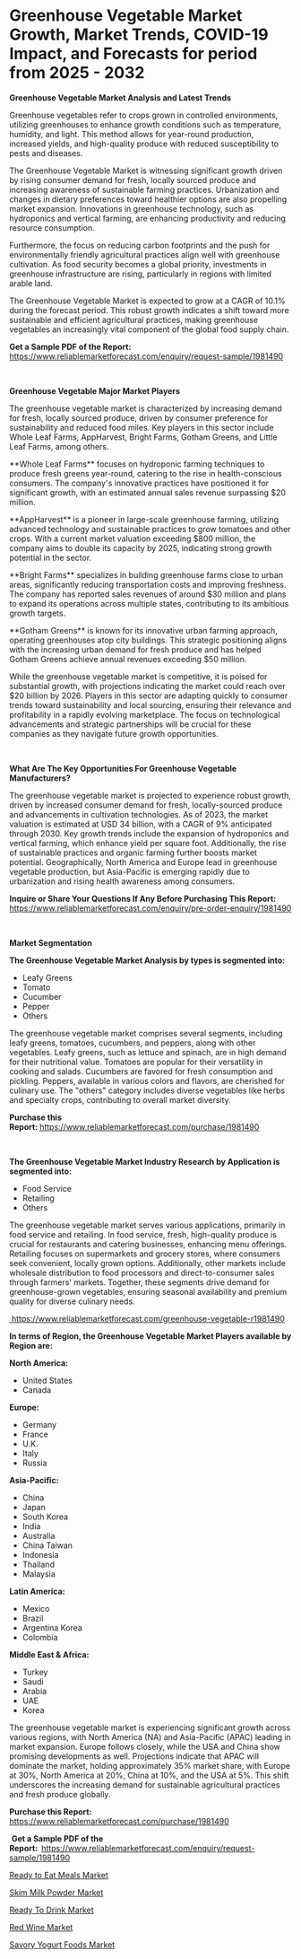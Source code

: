 <p><h1>Greenhouse Vegetable Market Growth, Market Trends, COVID-19 Impact, and Forecasts for period from 2025 - 2032</h1></p><p><strong>Greenhouse Vegetable Market Analysis and Latest Trends</strong></p>
<p><p>Greenhouse vegetables refer to crops grown in controlled environments, utilizing greenhouses to enhance growth conditions such as temperature, humidity, and light. This method allows for year-round production, increased yields, and high-quality produce with reduced susceptibility to pests and diseases.</p><p>The Greenhouse Vegetable Market is witnessing significant growth driven by rising consumer demand for fresh, locally sourced produce and increasing awareness of sustainable farming practices. Urbanization and changes in dietary preferences toward healthier options are also propelling market expansion. Innovations in greenhouse technology, such as hydroponics and vertical farming, are enhancing productivity and reducing resource consumption.</p><p>Furthermore, the focus on reducing carbon footprints and the push for environmentally friendly agricultural practices align well with greenhouse cultivation. As food security becomes a global priority, investments in greenhouse infrastructure are rising, particularly in regions with limited arable land.</p><p>The Greenhouse Vegetable Market is expected to grow at a CAGR of 10.1% during the forecast period. This robust growth indicates a shift toward more sustainable and efficient agricultural practices, making greenhouse vegetables an increasingly vital component of the global food supply chain.</p></p>
<p><strong>Get a Sample PDF of the Report:&nbsp;</strong> <a href="https://www.reliablemarketforecast.com/enquiry/request-sample/1981490?utm_campaign=1834&utm_medium=2&utm_source=Github&utm_content=ia&utm_term=07042025&utm_id=greenhouse-vegetable">https://www.reliablemarketforecast.com/enquiry/request-sample/1981490</a></p>
<p>&nbsp;</p>
<p><strong>Greenhouse Vegetable Major Market Players</strong></p>
<p><p>The greenhouse vegetable market is characterized by increasing demand for fresh, locally sourced produce, driven by consumer preference for sustainability and reduced food miles. Key players in this sector include Whole Leaf Farms, AppHarvest, Bright Farms, Gotham Greens, and Little Leaf Farms, among others.</p><p>**Whole Leaf Farms** focuses on hydroponic farming techniques to produce fresh greens year-round, catering to the rise in health-conscious consumers. The company's innovative practices have positioned it for significant growth, with an estimated annual sales revenue surpassing $20 million.</p><p>**AppHarvest** is a pioneer in large-scale greenhouse farming, utilizing advanced technology and sustainable practices to grow tomatoes and other crops. With a current market valuation exceeding $800 million, the company aims to double its capacity by 2025, indicating strong growth potential in the sector.</p><p>**Bright Farms** specializes in building greenhouse farms close to urban areas, significantly reducing transportation costs and improving freshness. The company has reported sales revenues of around $30 million and plans to expand its operations across multiple states, contributing to its ambitious growth targets.</p><p>**Gotham Greens** is known for its innovative urban farming approach, operating greenhouses atop city buildings. This strategic positioning aligns with the increasing urban demand for fresh produce and has helped Gotham Greens achieve annual revenues exceeding $50 million.</p><p>While the greenhouse vegetable market is competitive, it is poised for substantial growth, with projections indicating the market could reach over $20 billion by 2026. Players in this sector are adapting quickly to consumer trends toward sustainability and local sourcing, ensuring their relevance and profitability in a rapidly evolving marketplace. The focus on technological advancements and strategic partnerships will be crucial for these companies as they navigate future growth opportunities.</p></p>
<p>&nbsp;</p>
<p><strong>What Are The Key Opportunities For Greenhouse Vegetable Manufacturers?</strong></p>
<p><p>The greenhouse vegetable market is projected to experience robust growth, driven by increased consumer demand for fresh, locally-sourced produce and advancements in cultivation technologies. As of 2023, the market valuation is estimated at USD 34 billion, with a CAGR of 9% anticipated through 2030. Key growth trends include the expansion of hydroponics and vertical farming, which enhance yield per square foot. Additionally, the rise of sustainable practices and organic farming further boosts market potential. Geographically, North America and Europe lead in greenhouse vegetable production, but Asia-Pacific is emerging rapidly due to urbanization and rising health awareness among consumers.</p></p>
<p><strong>Inquire or Share Your Questions If Any Before Purchasing This Report:</strong> <a href="https://www.reliablemarketforecast.com/enquiry/pre-order-enquiry/1981490?utm_campaign=1834&utm_medium=2&utm_source=Github&utm_content=ia&utm_term=07042025&utm_id=greenhouse-vegetable">https://www.reliablemarketforecast.com/enquiry/pre-order-enquiry/1981490</a></p>
<p>&nbsp;</p>
<p><strong>Market Segmentation</strong></p>
<p><strong>The Greenhouse Vegetable Market Analysis by types is segmented into:</strong></p>
<p><ul><li>Leafy Greens</li><li>Tomato</li><li>Cucumber</li><li>Pepper</li><li>Others</li></ul></p>
<p><p>The greenhouse vegetable market comprises several segments, including leafy greens, tomatoes, cucumbers, and peppers, along with other vegetables. Leafy greens, such as lettuce and spinach, are in high demand for their nutritional value. Tomatoes are popular for their versatility in cooking and salads. Cucumbers are favored for fresh consumption and pickling. Peppers, available in various colors and flavors, are cherished for culinary use. The "others" category includes diverse vegetables like herbs and specialty crops, contributing to overall market diversity.</p></p>
<p><strong>Purchase this Report:&nbsp;</strong><a href="https://www.reliablemarketforecast.com/purchase/1981490?utm_campaign=1834&utm_medium=2&utm_source=Github&utm_content=ia&utm_term=07042025&utm_id=greenhouse-vegetable">https://www.reliablemarketforecast.com/purchase/1981490</a></p>
<p>&nbsp;</p>
<p><strong>The Greenhouse Vegetable Market Industry Research by Application is segmented into:</strong></p>
<p><ul><li>Food Service</li><li>Retailing</li><li>Others</li></ul></p>
<p><p>The greenhouse vegetable market serves various applications, primarily in food service and retailing. In food service, fresh, high-quality produce is crucial for restaurants and catering businesses, enhancing menu offerings. Retailing focuses on supermarkets and grocery stores, where consumers seek convenient, locally grown options. Additionally, other markets include wholesale distribution to food processors and direct-to-consumer sales through farmers' markets. Together, these segments drive demand for greenhouse-grown vegetables, ensuring seasonal availability and premium quality for diverse culinary needs.</p></p>
<p><a href="https://www.reliablemarketforecast.com/greenhouse-vegetable-r1981490?utm_campaign=1834&utm_medium=2&utm_source=Github&utm_content=ia&utm_term=07042025&utm_id=greenhouse-vegetable">&nbsp;https://www.reliablemarketforecast.com/greenhouse-vegetable-r1981490</a></p>
<p><strong>In terms of Region, the Greenhouse Vegetable Market Players available by Region are:</strong></p>
<p>
    <p> <strong> North America: </strong>
        <ul>
            <li>United States</li>
            <li>Canada</li>
        </ul>
        </p> 
    <p> <strong> Europe: </strong>
        <ul>
            <li>Germany</li>
            <li>France</li>
            <li>U.K.</li>
            <li>Italy</li>
            <li>Russia</li>
        </ul>
        </p> 
    <p> <strong> Asia-Pacific: </strong>
        <ul>
            <li>China</li>
            <li>Japan</li>
            <li>South Korea</li>
            <li>India</li>
            <li>Australia</li>
            <li>China Taiwan</li>
            <li>Indonesia</li>
            <li>Thailand</li>
            <li>Malaysia</li>
        </ul>
        </p> 
    <p> <strong> Latin America: </strong>
        <ul>
            <li>Mexico</li>
            <li>Brazil</li>
            <li>Argentina Korea</li>
            <li>Colombia</li>
        </ul>
        </p> 
    <p> <strong> Middle East & Africa: </strong>
        <ul>
            <li>Turkey</li>
            <li>Saudi</li>
            <li>Arabia</li>
            <li>UAE</li>
            <li>Korea</li>
        </ul>
    </p>
    </p>
<p><p>The greenhouse vegetable market is experiencing significant growth across various regions, with North America (NA) and Asia-Pacific (APAC) leading in market expansion. Europe follows closely, while the USA and China show promising developments as well. Projections indicate that APAC will dominate the market, holding approximately 35% market share, with Europe at 30%, North America at 20%, China at 10%, and the USA at 5%. This shift underscores the increasing demand for sustainable agricultural practices and fresh produce globally.</p></p>
<p><strong>Purchase this Report: </strong><a href="https://www.reliablemarketforecast.com/purchase/1981490?utm_campaign=1834&utm_medium=2&utm_source=Github&utm_content=ia&utm_term=07042025&utm_id=greenhouse-vegetable">https://www.reliablemarketforecast.com/purchase/1981490</a></p>
<p>&nbsp;<strong>Get a Sample PDF of the Report:&nbsp;&nbsp;</strong><a href="https://www.reliablemarketforecast.com/enquiry/request-sample/1981490?utm_campaign=1834&utm_medium=2&utm_source=Github&utm_content=ia&utm_term=07042025&utm_id=greenhouse-vegetable">https://www.reliablemarketforecast.com/enquiry/request-sample/1981490</a></p>
<p><strong></strong></p>
<p><p><a href="https://github.com/djoeamakeh/Market-Research-Report-List-1/blob/main/ready-to-eat-meals-market.md?utm_campaign=1834&utm_medium=2&utm_source=Github&utm_content=ia&utm_term=07042025&utm_id=greenhouse-vegetable">Ready to Eat Meals Market</a></p><p><a href="https://github.com/keehnkaesssi/Market-Research-Report-List-1/blob/main/skim-milk-powder-market.md?utm_campaign=1834&utm_medium=2&utm_source=Github&utm_content=ia&utm_term=07042025&utm_id=greenhouse-vegetable">Skim Milk Powder Market</a></p><p><a href="https://github.com/negrocybul4w/Market-Research-Report-List-1/blob/main/ready-to-drink-market.md?utm_campaign=1834&utm_medium=2&utm_source=Github&utm_content=ia&utm_term=07042025&utm_id=greenhouse-vegetable">Ready To Drink Market</a></p><p><a href="https://github.com/tigoryemm/Market-Research-Report-List-1/blob/main/red-wine-market.md?utm_campaign=1834&utm_medium=2&utm_source=Github&utm_content=ia&utm_term=07042025&utm_id=greenhouse-vegetable">Red Wine Market</a></p><p><a href="https://github.com/landtmman/Market-Research-Report-List-1/blob/main/savory-yogurt-foods-market.md?utm_campaign=1834&utm_medium=2&utm_source=Github&utm_content=ia&utm_term=07042025&utm_id=greenhouse-vegetable">Savory Yogurt Foods Market</a></p></p>